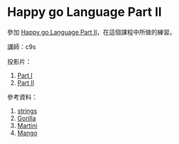 Happy go Language Part II
=========================

參加 <a href="http://www.openfoundry.org/tw/activities/details/409-happy-go-language-part2" target="_blank">Happy go Language Part II</a>，在這個課程中所做的練習。

講師：c9s

投影片：      
1. <a href="http://www.slideshare.net/c9s/happy-gopart1" target="_blank">Part I</a>      
2. <a href="http://www.slideshare.net/c9s/happy-go-programming-part-2" target="_blank">Part II</a>      


參考資料：    
1. <a href="http://golang.org/pkg/strings/" target="_blank">strings</a>
2. <a href="http://www.gorillatoolkit.org/" target="_blank">Gorilla</a>       
3. <a href="https://github.com/codegangsta/martini" target="_blank">Martini</a>      
4. <a href="https://github.com/paulbellamy/mango" target="_blank">Mango</a>     